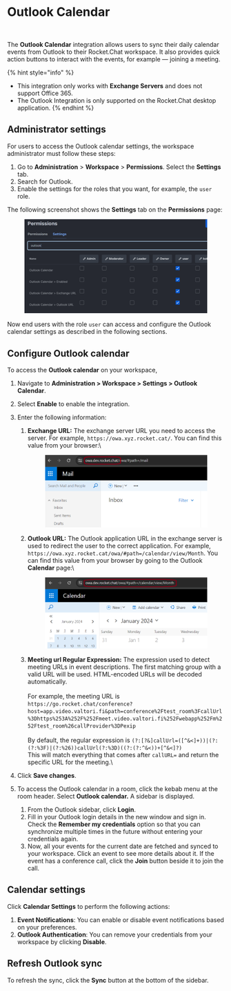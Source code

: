 # Outlook Calendar

<figure><img src="../../../.gitbook/assets/Premium.svg" alt=""><figcaption></figcaption></figure>

The **Outlook Calendar** integration allows users to sync their daily calendar events from Outlook to their Rocket.Chat workspace. It also provides quick action buttons to interact with the events, for example — joining a meeting.

{% hint style="info" %}
* This integration only works with **Exchange Servers** and does not support Office 365.
* The Outlook Integration is only supported on the Rocket.Chat desktop application.
{% endhint %}

## Administrator settings

For users to access the Outlook calendar settings, the workspace administrator must follow these steps:

1. Go to **Administration** > **Workspace** > **Permissions**. Select the **Settings** tab.
2. Search for Outlook.
3. Enable the settings for the roles that you want, for example, the `user` role.

The following screenshot shows the **Settings** tab on the **Permissions** page:

<figure><img src="../../../.gitbook/assets/Screenshot 2024-01-29 191537.png" alt=""><figcaption></figcaption></figure>

Now end users with the role `user` can access and configure the Outlook calendar settings as described in the following sections.

## Configure Outlook calendar

To access the **Outlook calendar** on your workspace,

1. Navigate to **Administration > Workspace > Settings > Outlook Calendar**.
2. Select **Enable** to enable the integration.
3. Enter the following information:
   1.  **Exchange URL:** The exchange server URL you need to access the server. For example, `https://owa.xyz.rocket.cat/`. You can find this value from your browser:\


       <figure><img src="../../../.gitbook/assets/exchangeURL.png" alt=""><figcaption></figcaption></figure>
   2.  **Outlook URL:** The Outlook application URL in the exchange server is used to redirect the user to the correct application. For example, `https://owa.xyz.rocket.cat/owa/#path=/calendar/view/Month`. You can find this value from your browser by going to the Outlook **Calendar** page:\


       <figure><img src="../../../.gitbook/assets/outlookURL.png" alt=""><figcaption></figcaption></figure>
   3. **Meeting url Regular Expression:** The expression used to detect meeting URLs in event descriptions. The first matching group with a valid URL will be used. HTML-encoded URLs will be decoded automatically.\
      \
      For example, the meeting URL is\
      `https://go.rocket.chat/conference?host=app.video.valtori.fi&path=conference%2Ftest_room%3FcallUrl%3Dhttps%253A%252F%252Fmeet.video.valtori.fi%252Fwebapp%252Fm%252Ftest_room%26callProvider%3DPexip`\
      \
      By default, the regular expression is `(?:[?&]callUrl=([^&<]+))|(?:(?:%3F)|(?:%26))callUrl(?:%3D)((?:(?:^&<))+[^&<]?)`\
      This will match everything that comes after `callURL=` and return the specific URL for the meeting.\

4. Click **Save changes**.
5. To access the Outlook calendar in a room, click the kebab menu at the room header. Select **Outlook calendar.** A sidebar is displayed.
   1. From the Outlook sidebar, click **Login**.
   2. Fill in your Outlook login details in the new window and sign in. Check the **Remember my credentials** option so that you can synchronize multiple times in the future without entering your credentials again.
   3. Now, all your events for the current date are fetched and synced to your workspace. Click an event to see more details about it. If the event has a conference call, click the **Join** button beside it to join the call.

## Calendar settings

Click **Calendar Settings** to perform the following actions:

1. **Event Notifications**: You can enable or disable event notifications based on your preferences.
2. **Outlook Authentication**: You can remove your credentials from your workspace by clicking **Disable**.

## Refresh Outlook sync

To refresh the sync, click the **Sync** button at the bottom of the sidebar.
